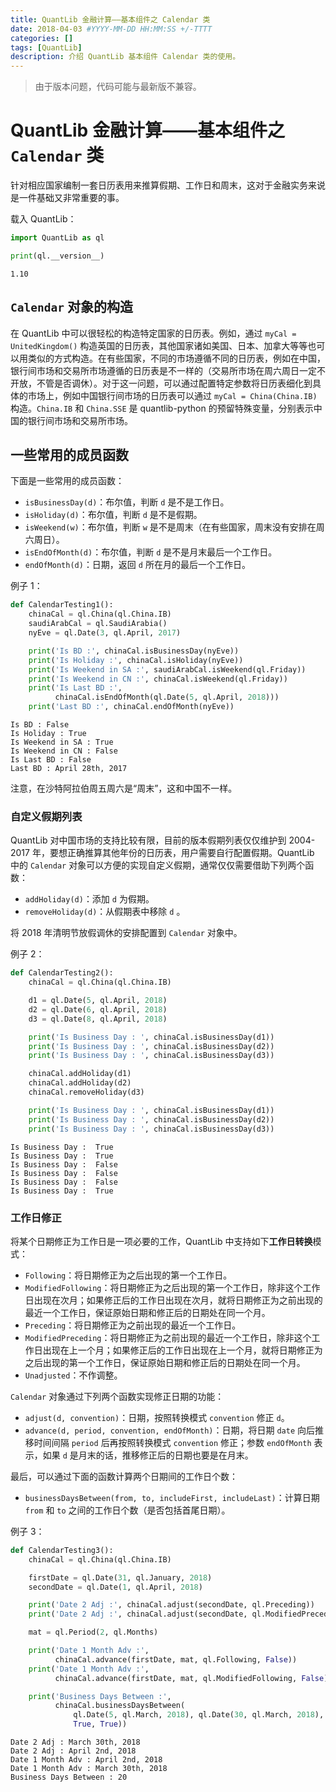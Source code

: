 ```yaml
---
title: QuantLib 金融计算——基本组件之 Calendar 类
date: 2018-04-03 #YYYY-MM-DD HH:MM:SS +/-TTTT
categories: []
tags: [QuantLib]
description: 介绍 QuantLib 基本组件 Calendar 类的使用。
---
```


> 由于版本问题，代码可能与最新版不兼容。

# QuantLib 金融计算——基本组件之 `Calendar` 类

针对相应国家编制一套日历表用来推算假期、工作日和周末，这对于金融实务来说是一件基础又非常重要的事。

载入 QuantLib：

```python
import QuantLib as ql

print(ql.__version__)
```

```
1.10
```

## `Calendar` 对象的构造

在 QuantLib 中可以很轻松的构造特定国家的日历表。例如，通过 `myCal = UnitedKingdom()` 构造英国的日历表，其他国家诸如美国、日本、加拿大等等也可以用类似的方式构造。在有些国家，不同的市场遵循不同的日历表，例如在中国，银行间市场和交易所市场遵循的日历表是不一样的（交易所市场在周六周日一定不开放，不管是否调休）。对于这一问题，可以通过配置特定参数将日历表细化到具体的市场上，例如中国银行间市场的日历表可以通过 `myCal = China(China.IB)` 构造。`China.IB` 和 `China.SSE` 是 quantlib-python 的预留特殊变量，分别表示中国的银行间市场和交易所市场。

## 一些常用的成员函数

下面是一些常用的成员函数：

* `isBusinessDay(d)`：布尔值，判断 `d` 是不是工作日。
* `isHoliday(d)`：布尔值，判断 `d` 是不是假期。
* `isWeekend(w)`：布尔值，判断 `w` 是不是周末（在有些国家，周末没有安排在周六周日）。
* `isEndOfMonth(d)`：布尔值，判断 `d` 是不是月末最后一个工作日。
* `endOfMonth(d)`：日期，返回 `d` 所在月的最后一个工作日。

例子 1：

```python
def CalendarTesting1():
    chinaCal = ql.China(ql.China.IB)
    saudiArabCal = ql.SaudiArabia()
    nyEve = ql.Date(3, ql.April, 2017)

    print('Is BD :', chinaCal.isBusinessDay(nyEve))
    print('Is Holiday :', chinaCal.isHoliday(nyEve))
    print('Is Weekend in SA :', saudiArabCal.isWeekend(ql.Friday))
    print('Is Weekend in CN :', chinaCal.isWeekend(ql.Friday))
    print('Is Last BD :',
          chinaCal.isEndOfMonth(ql.Date(5, ql.April, 2018)))
    print('Last BD :', chinaCal.endOfMonth(nyEve))
```

```
Is BD : False
Is Holiday : True
Is Weekend in SA : True
Is Weekend in CN : False
Is Last BD : False
Last BD : April 28th, 2017
```

注意，在沙特阿拉伯周五周六是“周末”，这和中国不一样。

### 自定义假期列表

QuantLib 对中国市场的支持比较有限，目前的版本假期列表仅仅维护到 2004-2017 年，要想正确推算其他年份的日历表，用户需要自行配置假期。QuantLib 中的 `Calendar` 对象可以方便的实现自定义假期，通常仅仅需要借助下列两个函数：

* `addHoliday(d)`：添加 `d` 为假期。
* `removeHoliday(d)`：从假期表中移除 `d` 。

将 2018 年清明节放假调休的安排配置到 `Calendar` 对象中。

例子 2：

```python
def CalendarTesting2():
    chinaCal = ql.China(ql.China.IB)

    d1 = ql.Date(5, ql.April, 2018)
    d2 = ql.Date(6, ql.April, 2018)
    d3 = ql.Date(8, ql.April, 2018)

    print('Is Business Day : ', chinaCal.isBusinessDay(d1))
    print('Is Business Day : ', chinaCal.isBusinessDay(d2))
    print('Is Business Day : ', chinaCal.isBusinessDay(d3))

    chinaCal.addHoliday(d1)
    chinaCal.addHoliday(d2)
    chinaCal.removeHoliday(d3)

    print('Is Business Day : ', chinaCal.isBusinessDay(d1))
    print('Is Business Day : ', chinaCal.isBusinessDay(d2))
    print('Is Business Day : ', chinaCal.isBusinessDay(d3))
```

```
Is Business Day :  True
Is Business Day :  True
Is Business Day :  False
Is Business Day :  False
Is Business Day :  False
Is Business Day :  True
```

### 工作日修正

将某个日期修正为工作日是一项必要的工作，QuantLib 中支持如下**工作日转换**模式：

* `Following`：将日期修正为之后出现的第一个工作日。
* `ModifiedFollowing`：将日期修正为之后出现的第一个工作日，除非这个工作日出现在次月；如果修正后的工作日出现在次月，就将日期修正为之前出现的最近一个工作日，保证原始日期和修正后的日期处在同一个月。
* `Preceding`：将日期修正为之前出现的最近一个工作日。
* `ModifiedPreceding`：将日期修正为之前出现的最近一个工作日，除非这个工作日出现在上一个月；如果修正后的工作日出现在上一个月，就将日期修正为之后出现的第一个工作日，保证原始日期和修正后的日期处在同一个月。
* `Unadjusted`：不作调整。

`Calendar` 对象通过下列两个函数实现修正日期的功能：

* `adjust(d, convention)`：日期，按照转换模式 `convention` 修正 `d`。
* `advance(d, period, convention, endOfMonth)`：日期，将日期 `date` 向后推移时间间隔 `period` 后再按照转换模式 `convention` 修正；参数 `endOfMonth` 表示，如果 `d` 是月末的话，推移修正后的日期也要是在月末。

最后，可以通过下面的函数计算两个日期间的工作日个数：

* `businessDaysBetween(from, to, includeFirst, includeLast)`：计算日期 `from` 和 `to` 之间的工作日个数（是否包括首尾日期）。

例子 3：

```python
def CalendarTesting3():
    chinaCal = ql.China(ql.China.IB)

    firstDate = ql.Date(31, ql.January, 2018)
    secondDate = ql.Date(1, ql.April, 2018)

    print('Date 2 Adj :', chinaCal.adjust(secondDate, ql.Preceding))
    print('Date 2 Adj :', chinaCal.adjust(secondDate, ql.ModifiedPreceding))

    mat = ql.Period(2, ql.Months)

    print('Date 1 Month Adv :',
          chinaCal.advance(firstDate, mat, ql.Following, False))
    print('Date 1 Month Adv :',
          chinaCal.advance(firstDate, mat, ql.ModifiedFollowing, False))

    print('Business Days Between :',
          chinaCal.businessDaysBetween(
              ql.Date(5, ql.March, 2018), ql.Date(30, ql.March, 2018),
              True, True))
```

```
Date 2 Adj : March 30th, 2018
Date 2 Adj : April 2nd, 2018
Date 1 Month Adv : April 2nd, 2018
Date 1 Month Adv : March 30th, 2018
Business Days Between : 20
```
